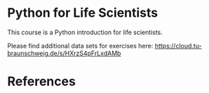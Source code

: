 # Python for Life Scientists
This course is a Python introduction for life scientists.

Please find additional data sets for exercises here:
https://cloud.tu-braunschweig.de/s/HXrzS4pFrLxdAMb



# References



